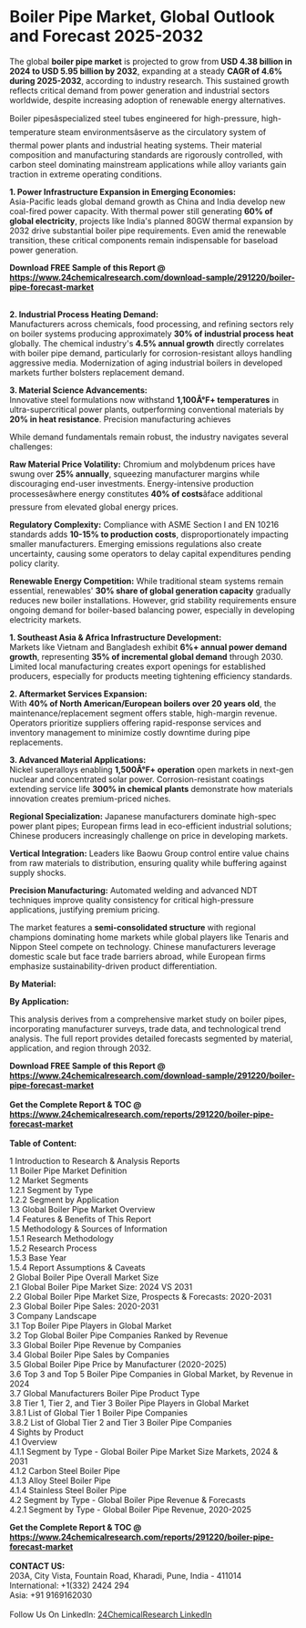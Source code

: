 <h1>Boiler Pipe Market, Global Outlook and Forecast 2025-2032</h1><p>The global <strong>boiler pipe market</strong> is projected to grow from <strong>USD 4.38 billion in 2024 to USD 5.95 billion by 2032</strong>, expanding at a steady <strong>CAGR of 4.6% during 2025-2032</strong>, according to industry research. This sustained growth reflects critical demand from power generation and industrial sectors worldwide, despite increasing adoption of renewable energy alternatives.</p><p>Boiler pipesâspecialized steel tubes engineered for high-pressure, high-temperature steam environmentsâserve as the circulatory system of thermal power plants and industrial heating systems. Their material composition and manufacturing standards are rigorously controlled, with carbon steel dominating mainstream applications while alloy variants gain traction in extreme operating conditions.</p><p><strong>1. Power Infrastructure Expansion in Emerging Economies:</strong><br>
Asia-Pacific leads global demand growth as China and India develop new coal-fired power capacity. With thermal power still generating <strong>60% of global electricity</strong>, projects like India's planned 80GW thermal expansion by 2032 drive substantial boiler pipe requirements. Even amid the renewable transition, these critical components remain indispensable for baseload power generation.</p><div><b>Download FREE Sample of this Report @ 
            <a href="https://www.24chemicalresearch.com/download-sample/291220/boiler-pipe-forecast-market">
            https://www.24chemicalresearch.com/download-sample/291220/boiler-pipe-forecast-market</a></b></div><br><p><strong>2. Industrial Process Heating Demand:</strong><br>
Manufacturers across chemicals, food processing, and refining sectors rely on boiler systems producing approximately <strong>30% of industrial process heat</strong> globally. The chemical industry's <strong>4.5% annual growth</strong> directly correlates with boiler pipe demand, particularly for corrosion-resistant alloys handling aggressive media. Modernization of aging industrial boilers in developed markets further bolsters replacement demand.</p><p><strong>3. Material Science Advancements:</strong><br>
Innovative steel formulations now withstand <strong>1,100Â°F+ temperatures</strong> in ultra-supercritical power plants, outperforming conventional materials by <strong>20% in heat resistance</strong>. Precision manufacturing achieves 

</p><p>While demand fundamentals remain robust, the industry navigates several challenges:</p><p><strong>Raw Material Price Volatility:</strong> Chromium and molybdenum prices have swung over <strong>25% annually</strong>, squeezing manufacturer margins while discouraging end-user investments. Energy-intensive production processesâwhere energy constitutes <strong>40% of costs</strong>âface additional pressure from elevated global energy prices.</p><p><strong>Regulatory Complexity:</strong> Compliance with ASME Section I and EN 10216 standards adds <strong>10-15% to production costs</strong>, disproportionately impacting smaller manufacturers. Emerging emissions regulations also create uncertainty, causing some operators to delay capital expenditures pending policy clarity.</p><p><strong>Renewable Energy Competition:</strong> While traditional steam systems remain essential, renewables' <strong>30% share of global generation capacity</strong> gradually reduces new boiler installations. However, grid stability requirements ensure ongoing demand for boiler-based balancing power, especially in developing electricity markets.</p><p><strong>1. Southeast Asia &amp; Africa Infrastructure Development:</strong><br>
Markets like Vietnam and Bangladesh exhibit <strong>6%+ annual power demand growth</strong>, representing <strong>35% of incremental global demand</strong> through 2030. Limited local manufacturing creates export openings for established producers, especially for products meeting tightening efficiency standards.</p><p><strong>2. Aftermarket Services Expansion:</strong><br>
With <strong>40% of North American/European boilers over 20 years old</strong>, the maintenance/replacement segment offers stable, high-margin revenue. Operators prioritize suppliers offering rapid-response services and inventory management to minimize costly downtime during pipe replacements.</p><p><strong>3. Advanced Material Applications:</strong><br>
Nickel superalloys enabling <strong>1,500Â°F+ operation</strong> open markets in next-gen nuclear and concentrated solar power. Corrosion-resistant coatings extending service life <strong>300% in chemical plants</strong> demonstrate how materials innovation creates premium-priced niches.</p><p><strong>Regional Specialization:</strong> Japanese manufacturers dominate high-spec power plant pipes; European firms lead in eco-efficient industrial solutions; Chinese producers increasingly challenge on price in developing markets.</p><p><strong>Vertical Integration:</strong> Leaders like Baowu Group control entire value chains from raw materials to distribution, ensuring quality while buffering against supply shocks.</p><p><strong>Precision Manufacturing:</strong> Automated welding and advanced NDT techniques improve quality consistency for critical high-pressure applications, justifying premium pricing.</p><p>The market features a <strong>semi-consolidated structure</strong> with regional champions dominating home markets while global players like Tenaris and Nippon Steel compete on technology. Chinese manufacturers leverage domestic scale but face trade barriers abroad, while European firms emphasize sustainability-driven product differentiation.</p><p><strong>By Material:</strong></p><p><strong>By Application:</strong></p><p>This analysis derives from a comprehensive market study on boiler pipes, incorporating manufacturer surveys, trade data, and technological trend analysis. The full report provides detailed forecasts segmented by material, application, and region through 2032.</p><div><b>Download FREE Sample of this Report @ 
            <a href="https://www.24chemicalresearch.com/download-sample/291220/boiler-pipe-forecast-market">
            https://www.24chemicalresearch.com/download-sample/291220/boiler-pipe-forecast-market</a></b></div><br><div><b>Get the Complete Report & TOC @ 
            <a href="https://www.24chemicalresearch.com/reports/291220/boiler-pipe-forecast-market">
            https://www.24chemicalresearch.com/reports/291220/boiler-pipe-forecast-market</a></b></div><br>
            <b>Table of Content:</b><p>1 Introduction to Research & Analysis Reports<br />
 1.1 Boiler Pipe Market Definition<br />
 1.2 Market Segments<br />
 1.2.1 Segment by Type<br />
 1.2.2 Segment by Application<br />
 1.3 Global Boiler Pipe Market Overview<br />
 1.4 Features & Benefits of This Report<br />
 1.5 Methodology & Sources of Information<br />
 1.5.1 Research Methodology<br />
 1.5.2 Research Process<br />
 1.5.3 Base Year<br />
 1.5.4 Report Assumptions & Caveats<br />
2 Global Boiler Pipe Overall Market Size<br />
 2.1 Global Boiler Pipe Market Size: 2024 VS 2031<br />
 2.2 Global Boiler Pipe Market Size, Prospects & Forecasts: 2020-2031<br />
 2.3 Global Boiler Pipe Sales: 2020-2031<br />
3 Company Landscape<br />
 3.1 Top Boiler Pipe Players in Global Market<br />
 3.2 Top Global Boiler Pipe Companies Ranked by Revenue<br />
 3.3 Global Boiler Pipe Revenue by Companies<br />
 3.4 Global Boiler Pipe Sales by Companies<br />
 3.5 Global Boiler Pipe Price by Manufacturer (2020-2025)<br />
 3.6 Top 3 and Top 5 Boiler Pipe Companies in Global Market, by Revenue in 2024<br />
 3.7 Global Manufacturers Boiler Pipe Product Type<br />
 3.8 Tier 1, Tier 2, and Tier 3 Boiler Pipe Players in Global Market<br />
 3.8.1 List of Global Tier 1 Boiler Pipe Companies<br />
 3.8.2 List of Global Tier 2 and Tier 3 Boiler Pipe Companies<br />
4 Sights by Product<br />
 4.1 Overview<br />
 4.1.1 Segment by Type - Global Boiler Pipe Market Size Markets, 2024 & 2031<br />
 4.1.2 Carbon Steel Boiler Pipe<br />
 4.1.3 Alloy Steel Boiler Pipe<br />
 4.1.4 Stainless Steel Boiler Pipe<br />
 4.2 Segment by Type - Global Boiler Pipe Revenue & Forecasts<br />
 4.2.1 Segment by Type - Global Boiler Pipe Revenue, 2020-2025<br />
 </p><div><b>Get the Complete Report & TOC @ 
            <a href="https://www.24chemicalresearch.com/reports/291220/boiler-pipe-forecast-market">
            https://www.24chemicalresearch.com/reports/291220/boiler-pipe-forecast-market</a></b></div><br><b>CONTACT US:</b><br>
            203A, City Vista, Fountain Road, Kharadi, Pune, India - 411014<br>
            International: +1(332) 2424 294<br>
            Asia: +91 9169162030 <br><br>
            Follow Us On LinkedIn: <a href="https://www.linkedin.com/company/24chemicalresearch/">24ChemicalResearch LinkedIn</a>